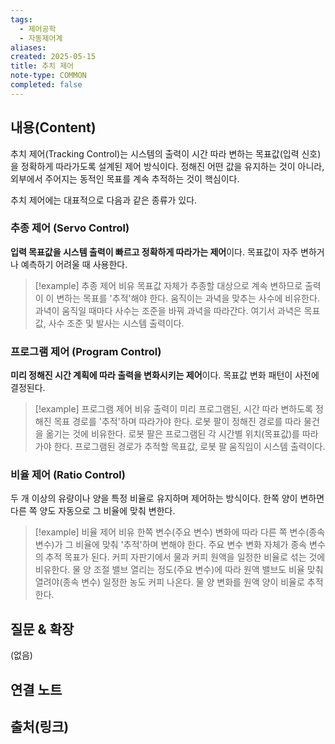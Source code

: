```yaml
---
tags:
  - 제어공학
  - 자동제어계
aliases: 
created: 2025-05-15
title: 추치 제어
note-type: COMMON
completed: false
---
```


## 내용(Content)

추치 제어(Tracking Control)는 시스템의 출력이 시간 따라 변하는 목표값(입력 신호)을 정확하게 따라가도록 설계된 제어 방식이다. 정해진 어떤 값을 유지하는 것이 아니라, 외부에서 주어지는 동적인 목표를 계속 추적하는 것이 핵심이다.

추치 제어에는 대표적으로 다음과 같은 종류가 있다.

### 추종 제어 (Servo Control)

**입력 목표값을 시스템 출력이 빠르고 정확하게 따라가는 제어**이다. 목표값이 자주 변하거나 예측하기 어려울 때 사용한다.

>[!example] 추종 제어 비유
>목표값 자체가 추종할 대상으로 계속 변하므로 출력이 이 변하는 목표를 '추적'해야 한다. 움직이는 과녁을 맞추는 사수에 비유한다. 과녁이 움직일 때마다 사수는 조준을 바꿔 과녁을 따라간다. 여기서 과녁은 목표값, 사수 조준 및 발사는 시스템 출력이다.

### 프로그램 제어 (Program Control)

**미리 정해진 시간 계획에 따라 출력을 변화시키는 제어**이다. 목표값 변화 패턴이 사전에 결정된다.

>[!example] 프로그램 제어 비유
>출력이 미리 프로그램된, 시간 따라 변하도록 정해진 목표 경로를 '추적'하며 따라가야 한다. 로봇 팔이 정해진 경로를 따라 물건을 옮기는 것에 비유한다. 로봇 팔은 프로그램된 각 시간별 위치(목표값)를 따라가야 한다. 프로그램된 경로가 추적할 목표값, 로봇 팔 움직임이 시스템 출력이다.

### 비율 제어 (Ratio Control)

두 개 이상의 유량이나 양을 특정 비율로 유지하며 제어하는 방식이다. 한쪽 양이 변하면 다른 쪽 양도 자동으로 그 비율에 맞춰 변한다.

>[!example] 비율 제어 비유
>한쪽 변수(주요 변수) 변화에 따라 다른 쪽 변수(종속 변수)가 그 비율에 맞춰 '추적'하며 변해야 한다. 주요 변수 변화 자체가 종속 변수의 추적 목표가 된다. 커피 자판기에서 물과 커피 원액을 일정한 비율로 섞는 것에 비유한다. 물 양 조절 밸브 열리는 정도(주요 변수)에 따라 원액 밸브도 비율 맞춰 열려야(종속 변수) 일정한 농도 커피 나온다. 물 양 변화를 원액 양이 비율로 추적한다.

## 질문 & 확장

(없음)

## 연결 노트

## 출처(링크)